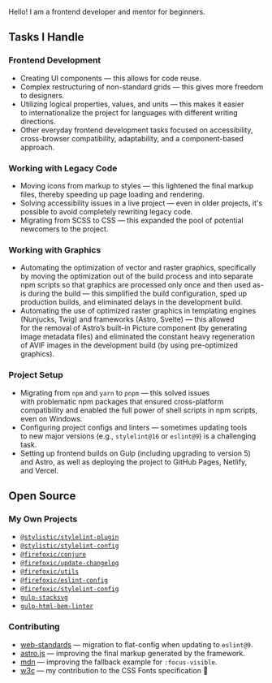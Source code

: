 Hello! I am a frontend developer and mentor for beginners.

## Tasks I Handle

### Frontend Development

- Creating UI components — this allows for code reuse.
- Complex restructuring of non-standard grids — this gives more freedom to designers.
- Utilizing logical properties, values, and units — this makes it easier to internationalize the project for languages with different writing directions.
- Other everyday frontend development tasks focused on accessibility, cross-browser compatibility, adaptability, and a component-based approach.

### Working with Legacy Code

- Moving icons from markup to styles — this lightened the final markup files, thereby speeding up page loading and rendering.
- Solving accessibility issues in a live project — even in older projects, it's possible to avoid completely rewriting legacy code.
- Migrating from SCSS to CSS — this expanded the pool of potential newcomers to the project.

### Working with Graphics

- Automating the optimization of vector and raster graphics, specifically by moving the optimization out of the build process and into separate npm scripts so that graphics are processed only once and then used as-is during the build — this simplified the build configuration, sped up production builds, and eliminated delays in the development build.
- Automating the use of optimized raster graphics in templating engines (Nunjucks, Twig) and frameworks (Astro, Svelte) — this allowed for the removal of Astro’s built-in Picture component (by generating image metadata files) and eliminated the constant heavy regeneration of AVIF images in the development build (by using pre-optimized graphics).

### Project Setup

- Migrating from `npm` and `yarn` to `pnpm` — this solved issues with problematic npm packages that ensured cross-platform compatibility and enabled the full power of shell scripts in npm scripts, even on Windows.
- Configuring project configs and linters — sometimes updating tools to new major versions (e.g., `stylelint@16` or `eslint@9`) is a challenging task.
- Setting up frontend builds on Gulp (including upgrading to version 5) and Astro, as well as deploying the project to GitHub Pages, Netlify, and Vercel.

## Open Source

### My Own Projects

- [`@stylistic/stylelint-plugin`](https://github.com/stylelint-stylistic/stylelint-plugin#readme)
- [`@stylistic/stylelint-config`](https://github.com/stylelint-stylistic/stylelint-config#readme)
- [`@firefoxic/conjure`](https://github.com/firefoxic/conjure#readme)
- [`@firefoxic/update-changelog`](https://github.com/firefoxic/update-changelog#readme)
- [`@firefoxic/utils`](https://github.com/firefoxic/utils#readme)
- [`@firefoxic/eslint-config`](https://github.com/firefoxic/eslint-config#readme)
- [`@firefoxic/stylelint-config`](https://github.com/firefoxic/stylelint-config#readme)
- [`gulp-stacksvg`](https://github.com/firefoxic/gulp-stacksvg#readme)
- [`gulp-html-bem-linter`](https://github.com/firefoxic/gulp-html-bem-linter#readme)

### Contributing

- [web-standards](https://github.com/web-standards-ru/web-standards.ru/pull/358) — migration to flat-config when updating to `eslint@9`.
- [astro.js](https://github.com/withastro/astro/pull/10493) — improving the final markup generated by the framework.
- [mdn](https://github.com/mdn/content/pull/19993) — improving the fallback example for `:focus-visible`.
- [w3c](https://github.com/w3c/csswg-drafts/pull/5926) — my contribution to the CSS Fonts specification 🤭
